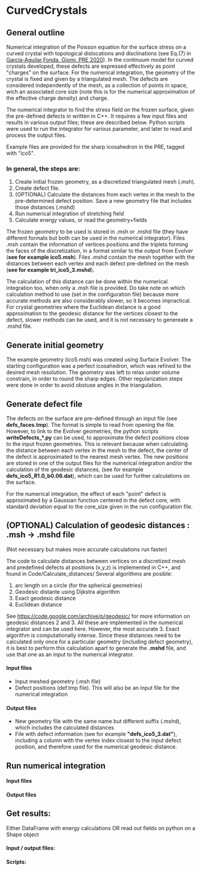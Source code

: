 # CurvedCrystals

## General outline

Numerical integration of the Poisson equation for the surface stress on a curved crystal with topological dislocations and disclinations (see Eq.(7) in [García-Aguilar,Fonda, Giomi. PRE 2020](https://doi.org/10.1103/PhysRevE.101.063005)). In the continuum model for curved crystals developed, these defects are expressed effectively as point "charges" on the surface. For the numerical integration, the geometry of the crystal is fixed and given by a triangulated mesh. The defects are considered independently of the mesh, as a collection of points in space, wich an associated core size (note this is for the numerical approximation of the effective charge density) and charge. 

The numerical integrator to find the stress field on the frozen surface, given the pre-defined defects in written in C++. It requires a few input files and results in various output files; these are described below. Python scripts were used to run the integrator for various parameter, and later to read and process the output files. 

Example files are provided for the sharp icosahedron in the PRE, tagged with "ico5". 

### In general, the steps are:
1. Create initial frozen geometry, as a discretized triangulated mesh (.msh).
2. Create defect file.
3. (OPTIONAL) Calculate the distances from each vertex in the mesh to the pre-determined defect position. Save a new geometry file that includes those distances (.mshd)
4. Run numerical integration of stretching field
5. Calculate energy values, or read the geometry+fields
   
The frozen geometry to be used is stored in .msh or .mshd file (they have different formats but both can be used in the numerical integrator).
Files .msh contain the information of vertices positions and the triplets forming the faces of the discretization, in a format similar to the output from Evolver (**see for example ico5.msh**). Files .mshd contain the mesh together with the distances between each vertex and each defect pre-defined on the mesh (**see for example tri_ico5_3.mshd**). 

The calculation of this distance can be done within the numerical integration too, when only a .msh file is provided. Do take note on which calculation method to use (set in the configuration file) because more accurate methods are also considerably slower, so it becomes impractical. For crystal geometries where the Euclidean distance is a good approximation to the geodesic distance for the vertices closest to the defect, slower methods can be used, and it is not necessary to genereate a .mshd file. 

## Generate initial geometry 
The example geometry (ico5.msh) was created using Surface Evolver. The starting configuration was a perfect icosahedron, which was refined to the desired mesh resolution. The geometry was left to relax under volume constrain, in order to round the sharp edges. Other regularization steps were done in order to avoid obstuse angles in the triangulation. 

## Generate defect file
The defects on the surface are pre-defined through an input file (see **defs_faces.tmp**). The format is simple to read from opening the file. However, to link to the Evolver geometries, the python scripts **writeDefects_\*.py** can be used, to approximate the defect positions close to the input frozen geometries. This is relevant because when calculating the distance between each vertex in the mesh to the defect, the center of the defect is approximated to the nearest mesh vertex. The new positions are stored in one of the output files for the numerical integration and/or the calculation of the geodesic distances, (see for example **defs_ico5_R1.0_b0.06.dat**), which can be used for further calculations on the surface.

For the numerical integration, the effect of each "point" defect is approximated by a Gaussian function centered in the defect core, with standard deviation equal to the core_size given in the run configuration file.  

## (OPTIONAL) Calculation of geodesic distances : .msh -> .mshd file
(Not necessary but makes more accurate calculations run faster)

The code to calculate distances between vertices on a discretized mesh and predefined defects at positions (x,y,z) is implemented in C++, and found in Code/Calculate_distances/
Several algorithms are posible: 
1. arc length on a circle (for the spherical geometries)
2. Geodesic distante using Dijkstra algorithm
3. Exact geodesic distance 
5. Euclidean distance

See https://code.google.com/archive/p/geodesic/ for more information on geodesic distances 2 and 3. All these are implemented in the numerical integrator and can be used here. However, the most accurate 3. Exact algorithm is computationally intense. Since these distances need to be calculated only once for a particular geometry (including defect geometry), it is best to perform this calculation apart to generate the **.mshd** file, and use that one as an input to the numerical integrator. 

#### Input files
- Input meshed geometry (.msh file)
- Defect positions (def.tmp file). This will also be an input file for the numerical integration

#### Output files
- New geometry file with the same name but different suffix (.mshd), which includes the calculated distances
- File with defect information (see for example **"defs_ico5_3.dat"**), including a column with the vertex index closest to the input defect position, and therefore used for the numerical geodesic distance.
  
## Run numerical integration

#### Input files

#### Output files

## Get results:
Either DataFrame with energy calculations OR read out fields on python on a Shape object

#### Input / output files:



#### Scripts:


